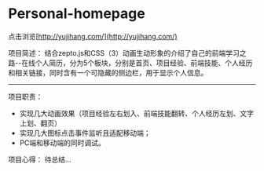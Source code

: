 # Personal-homepage
点击浏览[http://yujihang.com/](http://yujihang.com/)

项目简述： 
结合zepto.js和CSS（3）动画生动形象的介绍了自己的前端学习之路--在线个人简历，分为5个板块，分别是首页、项目经验、前端技能、个人经历和相关链接，同时含有一个可隐藏的侧边栏，用于显示个人信息。

***

项目职责：
+ 实现几大动画效果（项目经验左右划入、前端技能翻转、个人经历左划、文字上划、翻页）
+ 实现几大图标点击事件监听且适配移动端；
+ PC端和移动端的同时调试。

项目心得：
待总结...

